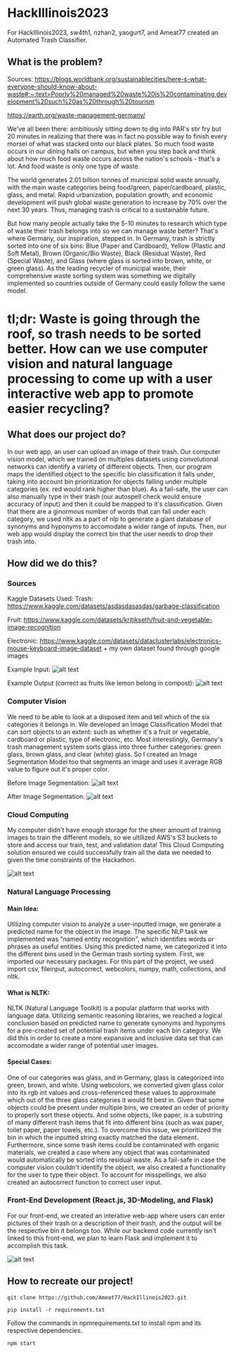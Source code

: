 # HackIllinois2023
For HackIllinois2023, sw4th1, nzhan2, yaogurt7, and Ameat77 created an Automated Trash Classifier.


## What is the problem?

Sources:
https://blogs.worldbank.org/sustainablecities/here-s-what-everyone-should-know-about-waste#:~:text=Poorly%20managed%20waste%20is%20contaminating,development%20such%20as%20through%20tourism

https://earth.org/waste-management-germany/

We've all been there: ambitiously sitting down to dig into PAR's stir fry but 20 minutes in realizing that there was in fact no possible way to finish every morsel of what was stacked onto our black plates. So much food waste occurs in our dining halls on campus, but when you step back and think about how much food waste occurs across the nation's schools - that's a lot. And food waste is only one type of waste. 

The world generates 2.01 billion tonnes of municipal solid waste annually, with the main waste categories being food/green, paper/cardboard, plastic, glass, and metal. Rapid urbanization, population growth, and economic development will push global waste generation to increase by 70% over the next 30 years. Thus, managing trash is critical to a sustainable future.

But how many people actually take the 5-10 minutes to research which type of waste their trash belongs into so we can manage waste better? That's where Germany, our inspiration, stepped in. In Germany, trash is strictly sorted into one of six bins: Blue (Paper and Cardboard), Yellow (Plastic and Soft Metal), Brown (Organic/Bio Waste), Black (Residual Waste), Red (Special Waste), and Glass (where glass is sorted into brown, white, or green glass). As the leading recycler of municipal waste, their comprehensive waste sorting system was something we digitally implemented so countries outside of Germany could easily follow the same model.

# tl;dr: Waste is going through the roof, so trash needs to be sorted better. How can we use computer vision and natural language processing to come up with a user interactive web app to promote easier recycling? 

## What does our project do?

In our web app, an user can upload an image of their trash. Our computer vision model, which we trained on multiples datasets using convolutional networks can identify a variety of different objects. Then, our program maps the identified object to the specific bin classification it falls under, taking into account bin prioritization for objects falling under multiple categories (ex. red would rank higher than blue). As a fail-safe, the user can also manually type in their trash (our autospell check would ensure accuracy of input) and then it could be mapped to it's classification. Given that there are a ginormous number of words that can fall under each category, we used nltk as a part of nlp to generate a giant database of synonyms and hyponyms to accomodate a wider range of inputs. Then, our web app would display the correct bin that the user needs to drop their trash into.

## How did we do this?

### Sources

Kaggle Datasets Used:
Trash: https://www.kaggle.com/datasets/asdasdasasdas/garbage-classification

Fruit: https://www.kaggle.com/datasets/kritikseth/fruit-and-vegetable-image-recognition

Electronic: https://www.kaggle.com/datasets/dataclusterlabs/electronics-mouse-keyboard-image-dataset + my own dataset found through google images

Example Input:
![alt text](TestImages/lemon.png)


Example Output (correct as fruits like lemon belong in compost):
![alt text](readMEImages/sort.png)
 

### Computer Vision

We need to be able to look at a disposed item and tell which of the six categories it belongs in. We developed an Image Classification Model that can sort objects to an extent: such as whether it's a fruit or vegetable, cardboard or plastic, type of electronic, etc. Most interestingly, Germany's trash management system sorts glass into three further categories: green glass, brown glass, and clear (white) glass. So I created an Image Segmentation Model too that segments an image and uses it average RGB value to figure out it's proper color.


Before Image Segmentation:
![alt text](TestImages/glass116.jpg)

After Image Segmentation:
![alt text](glassout/white1.png)


### Cloud Computing

My computer didn't have enough storage for the sheer amount of training images to train the different models, so we ultilized AWS's S3 buckets to store and access our train, test, and validation data! This Cloud Computing solution ensured we could successfully train all the data we needed to given the time constraints of the Hackathon.

![alt text](readMEImages/aws.png)


### Natural Language Processing

#### Main Idea:
Utilizing computer vision to analyze a user-inputted image, we generate a predicted name for the object in the image. The specific NLP task we implemented was "named entity recognition", which identifies words or phrases as useful entities. Using this predicted name, we categorized it into the different bins used in the German trash sorting system. First, we imported our necessary packages. For this part of the project, we used import csv, fileinput, autocorrect, webcolors, numpy, math, collections, and nltk. 

#### What is NLTK:
NLTK (Natural Language Toolkit) is a popular platform that works with language data. Utilizing semantic reasoning libraries, we reached a logical conclusion based on predicted name to generate synonyms and hyponyms for a pre-created set of potential trash items under each bin category. We did this in order to create a more expansive and inclusive data set that can accomodate a wider range of potential user images. 

#### Special Cases:
One of our categories was glass, and in Germany, glass is categorized into green, brown, and white. Using webcolors, we converted given glass color into its rgb int values and cross-referenced these values to approximate which out of the three glass categories it would fit best in. Given that some objects could be present under multiple bins, we created an order of priority to properly sort these objects. And some objects, like paper, is a substring of many different trash items that fit into different bins (such as wax paper, toilet paper, paper towels, etc.). To overcome this issue, we prioritized the bin in which the inputted string exactly matched the data element. Furthermore, since some trash items could be contaminated with organic materials, we created a case where any object that was contaminated would automatically be sorted into residual waste. As a fail-safe in case the computer vision couldn't identify the object, we also created a functionality for the user to type their object. To account for misspellings, we also created an autocorrect function to correct user input. 

### Front-End Development (React.js, 3D-Modeling, and Flask)

For our front-end, we created an interative web-app where users can enter pictures of their trash or a description of their trash, and the output will be the respective bin it belongs too. While our backend code currently isn't linked to this front-end, we plan to learn Flask and implement it to accomplish this task.

![alt text](readMEImages/webapp.png)

## How to recreate our project!

```
git clone https://github.com/Ameat77/HackIllinois2023.git
```
```
pip install -r requirements.txt
```
Follow the commands in npmrequirements.txt to install npm and its respective dependencies.
```
npm start
```
